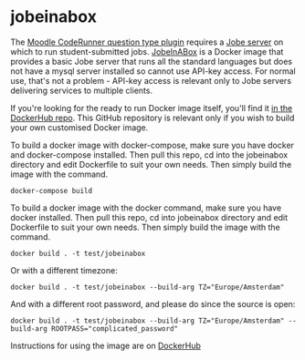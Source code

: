 # jobeinabox

The [Moodle CodeRunner question type plugin](https://moodle.org/plugins/qtype_coderunner) requires a [Jobe server](https://github.com/trampgeek) on which to run student-submitted jobs. [JobeInABox](https://hub.docker.com/r/trampgeek/jobeinabox/) is a Docker image that provides a basic Jobe server that runs all the standard languages but does not have a mysql server installed so cannot use API-key access. For normal use, that's not a problem - API-key access is relevant only to Jobe servers delivering services to multiple clients.

If you're looking for the ready to run Docker image itself, you'll find it [in the DockerHub repo](https://hub.docker.com/r/trampgeek/jobeinabox/). This GitHub repository is relevant only if you wish to build your own customised Docker image.

To build a docker image with docker-compose, make sure you have docker and docker-compose installed. Then pull this repo, cd into the jobeinabox directory and edit Dockerfile to suit your own needs. Then simply build the image with the command.

    docker-compose build

To build a docker image with the docker command, make sure you have docker installed. Then pull this repo, cd into jobeinabox directory and edit Dockerfile to suit your own needs. Then simply build the image with the command.

    docker build . -t test/jobeinabox

Or with a different timezone:

    docker build . -t test/jobeinabox --build-arg TZ="Europe/Amsterdam"

And with a different root password, and please do since the source is open:

    docker build . -t test/jobeinabox --build-arg TZ="Europe/Amsterdam" --build-arg ROOTPASS="complicated_password"

Instructions for using the image are on [DockerHub](https://hub.docker.com/r/trampgeek/jobeinabox/)
